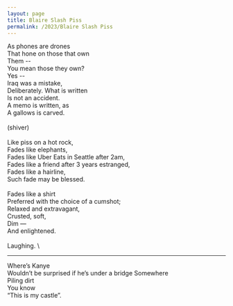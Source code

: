 ```yaml
---
layout: page
title: Blaire Slash Piss
permalink: /2023/Blaire Slash Piss
---
```


As phones are drones \
That hone on those that own \
Them -- \
You mean those they own? \
Yes -- \
Iraq was a mistake, \
Deliberately. What is written \
Is not an accident. \
A memo is written, as \
A gallows is carved. \
\
(shiver) \
\
Like piss on a hot rock, \
Fades like elephants, \
Fades like Uber Eats in Seattle after 2am, \
Fades like a friend after 3 years estranged, \
Fades like a hairline, \
Such fade may be blessed. \
\
Fades like a shirt  \
Preferred with the choice of a cumshot; \
Relaxed and extravagant, \
Crusted, soft, \
Dim — \
And enlightened.  \
\
Laughing. \

---

Where’s Kanye \
Wouldn’t be surprised if he’s under a bridge Somewhere \
Piling dirt \
You know \
“This is my castle”.
